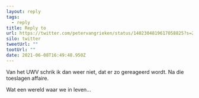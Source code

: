 ```yaml
---
layout: reply
tags:
  - reply
title: Reply to
url: https://twitter.com/petervangrieken/status/1402304819617058825?s=20
silo: twitter
tweetUrl: ""
tootUrl: ""
date: 2021-06-08T16:49:48.950Z
---
```

Van het UWV schrik ik dan weer niet, dat er zo gereageerd wordt. Na die toeslagen affaire.

Wat een wereld waar we in leven...